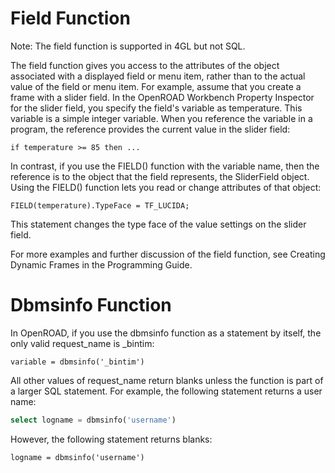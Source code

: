 # Field Function

Note: The field function is supported in 4GL but not SQL.

The field function gives you access to the attributes of the object associated with a displayed field or menu item, 
rather than to the actual value of the field or menu item. For example, assume that you create a frame with a slider 
field. In the OpenROAD Workbench Property Inspector for the slider field, you specify the field's variable as 
temperature. This variable is a simple integer variable. When you reference the variable in a program, the reference 
provides the current value in the slider field:

```
if temperature >= 85 then ...
```

In contrast, if you use the FIELD() function with the variable name, then the reference is to the object that the 
field represents, the SliderField object. Using the FIELD() function lets you read or change attributes of that 
object:

```
FIELD(temperature).TypeFace = TF_LUCIDA;
```

This statement changes the type face of the value settings on the slider field.

For more examples and further discussion of the field function, see Creating Dynamic Frames in the Programming Guide.

# Dbmsinfo Function

In OpenROAD, if you use the dbmsinfo function as a statement by itself, the only valid request_name is _bintim:

```
variable = dbmsinfo('_bintim')
```

All other values of request_name return blanks unless the function is part of a larger SQL statement. For example, 
the following statement returns a user name:

```sql
select logname = dbmsinfo('username')
```

However, the following statement returns blanks:

```
logname = dbmsinfo('username')
```
